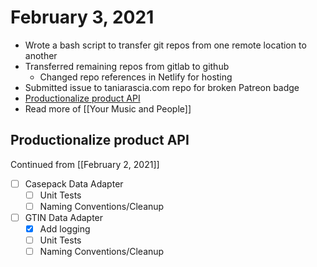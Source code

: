 # February 3, 2021

- Wrote a bash script to transfer git repos from one remote location to another
- Transferred remaining repos from gitlab to github
  - Changed repo references in Netlify for hosting
- Submitted issue to taniarascia.com repo for broken Patreon badge
- [Productionalize product API](#productionalize-product-api)
- Read more of [[Your Music and People]]

## Productionalize product API

Continued from [[February 2, 2021]]

- [ ] Casepack Data Adapter
  - [ ] Unit Tests
  - [ ] Naming Conventions/Cleanup
- [ ] GTIN Data Adapter
  - [x] Add logging
  - [ ] Unit Tests
  - [ ] Naming Conventions/Cleanup
